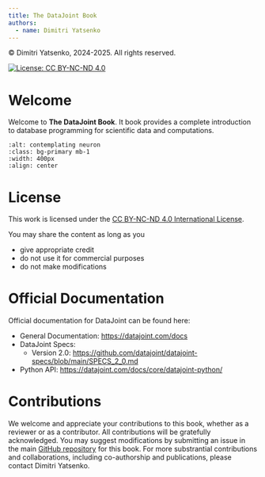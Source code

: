 ```yaml
---
title: The DataJoint Book
authors:
  - name: Dimitri Yatsenko
---
```


© Dimitri Yatsenko, 2024-2025. All rights reserved.

[![License: CC BY-NC-ND 4.0](https://img.shields.io/badge/License-CC%20BY--NC--ND%204.0-lightgrey.svg)](https://creativecommons.org/licenses/by-nc-nd/4.0/)


# Welcome

Welcome to **The DataJoint Book**. It book provides a complete introduction to database programming for scientific data and computations.

```{image} ./images/neuron.png
:alt: contemplating neuron
:class: bg-primary mb-1
:width: 400px
:align: center
```

# License

This work is licensed under the [CC BY-NC-ND 4.0 International License](LICENSE.md).

You may share the content as long as you
* give appropriate credit
* do not use it for commercial purposes
* do not make modifications

# Official Documentation
Official documentation for DataJoint can be found here:

* General Documentation: https://datajoint.com/docs
* DataJoint Specs:
  - Version 2.0:  https://github.com/datajoint/datajoint-specs/blob/main/SPECS_2_0.md
* Python API: https://datajoint.com/docs/core/datajoint-python/  


# Contributions

We welcome and appreciate your contributions to this book, whether as a reviewer or as a contributor.
All contributions will be gratefully acknowledged.
You may suggest modifications by submitting an issue in the main [GitHub repository](https://github.com/dimitri-yatsenko/datajoint-book/issues) for this book.
For more substrantial contributions and collaborations, including co-authorship and publications, please contact Dimitri Yatsenko. 
